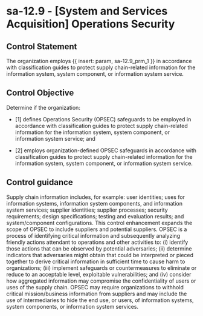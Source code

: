 # sa-12.9 - \[System and Services Acquisition\] Operations Security

## Control Statement

The organization employs {{ insert: param, sa-12.9_prm_1 }} in accordance with classification guides to protect supply chain-related information for the information system, system component, or information system service.

## Control Objective

Determine if the organization:

- \[1\] defines Operations Security (OPSEC) safeguards to be employed in accordance with classification guides to protect supply chain-related information for the information system, system component, or information system service; and

- \[2\] employs organization-defined OPSEC safeguards in accordance with classification guides to protect supply chain-related information for the information system, system component, or information system service.

## Control guidance

Supply chain information includes, for example: user identities; uses for information systems, information system components, and information system services; supplier identities; supplier processes; security requirements; design specifications; testing and evaluation results; and system/component configurations. This control enhancement expands the scope of OPSEC to include suppliers and potential suppliers. OPSEC is a process of identifying critical information and subsequently analyzing friendly actions attendant to operations and other activities to: (i) identify those actions that can be observed by potential adversaries; (ii) determine indicators that adversaries might obtain that could be interpreted or pieced together to derive critical information in sufficient time to cause harm to organizations; (iii) implement safeguards or countermeasures to eliminate or reduce to an acceptable level, exploitable vulnerabilities; and (iv) consider how aggregated information may compromise the confidentiality of users or uses of the supply chain. OPSEC may require organizations to withhold critical mission/business information from suppliers and may include the use of intermediaries to hide the end use, or users, of information systems, system components, or information system services.
